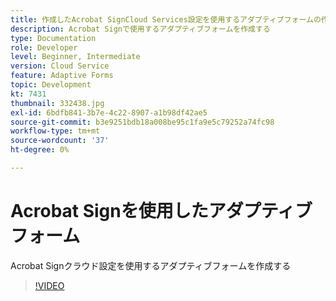 ```yaml
---
title: 作成したAcrobat SignCloud Services設定を使用するアダプティブフォームの作成
description: Acrobat Signで使用するアダプティブフォームを作成する
type: Documentation
role: Developer
level: Beginner, Intermediate
version: Cloud Service
feature: Adaptive Forms
topic: Development
kt: 7431
thumbnail: 332438.jpg
exl-id: 6bdfb841-3b7e-4c22-8907-a1b98df42ae5
source-git-commit: b3e9251bdb18a008be95c1fa9e5c79252a74fc98
workflow-type: tm+mt
source-wordcount: '37'
ht-degree: 0%

---
```


# Acrobat Signを使用したアダプティブフォーム


Acrobat Signクラウド設定を使用するアダプティブフォームを作成する

>[!VIDEO](https://video.tv.adobe.com/v/332438?quality=12&learn=on)

